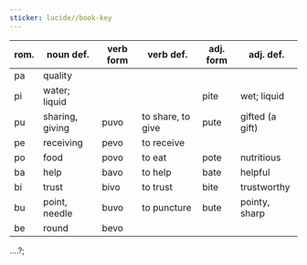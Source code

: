 ```yaml
---
sticker: lucide//book-key
---
```






| rom. | noun def.       | verb form | verb def.         | adj. form | adj. def.       |
| ---- | --------------- | --------- | ----------------- | --------- | --------------- |
| pa   | quality         |           |                   |           |                 |
| pi   | water; liquid   |           |                   | pite      | wet; liquid     |
| pu   | sharing, giving | puvo      | to share, to give | pute      | gifted (a gift) |
| pe   | receiving       | pevo      | to receive        |           |                 |
| po   | food            | povo      | to eat            | pote      | nutritious      |
| ba   | help            | bavo      | to help           | bate      | helpful         |
| bi   | trust           | bivo      | to trust          | bite      | trustworthy     |
| bu   | point, needle   | buvo      | to puncture       | bute      | pointy, sharp   |
| be   | round           | bevo      |                   |           |                 |




....?;